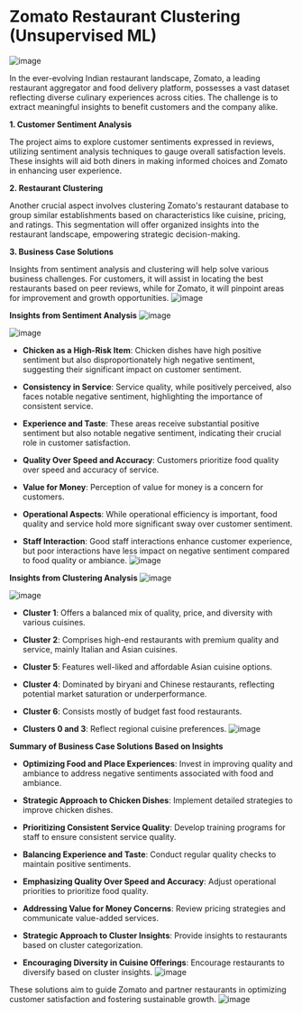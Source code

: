 # **Zomato Restaurant Clustering (Unsupervised ML)**
![image](https://github.com/shantanumokhale/Zomato_Restaurant_Clustering-12/assets/120486081/cc2b6fd3-6237-4eee-8ecd-d6fb9ec77c53)

In the ever-evolving Indian restaurant landscape, Zomato, a leading restaurant aggregator and food delivery platform, possesses a vast dataset reflecting diverse culinary experiences across cities. The challenge is to extract meaningful insights to benefit customers and the company alike.

**1. Customer Sentiment Analysis**

The project aims to explore customer sentiments expressed in reviews, utilizing sentiment analysis techniques to gauge overall satisfaction levels. These insights will aid both diners in making informed choices and Zomato in enhancing user experience.

**2. Restaurant Clustering**

Another crucial aspect involves clustering Zomato's restaurant database to group similar establishments based on characteristics like cuisine, pricing, and ratings. This segmentation will offer organized insights into the restaurant landscape, empowering strategic decision-making.

**3. Business Case Solutions**

Insights from sentiment analysis and clustering will help solve various business challenges. For customers, it will assist in locating the best restaurants based on peer reviews, while for Zomato, it will pinpoint areas for improvement and growth opportunities.
![image](https://github.com/shantanumokhale/Zomato_Restaurant_Clustering-12/assets/120486081/fb4e84e9-8ce4-4529-86f8-0634f98aabdf)

**Insights from Sentiment Analysis**
![image](https://github.com/shantanumokhale/Zomato_Restaurant_Clustering-12/assets/120486081/5e16df91-27e8-45e3-8f30-40d8d66db31a)

![image](https://github.com/shantanumokhale/Zomato_Restaurant_Clustering-12/assets/120486081/c2fe92b9-0f87-48c9-8972-488998091649)

- **Chicken as a High-Risk Item**: Chicken dishes have high positive sentiment but also disproportionately high negative sentiment, suggesting their significant impact on customer sentiment.

- **Consistency in Service**: Service quality, while positively perceived, also faces notable negative sentiment, highlighting the importance of consistent service.

- **Experience and Taste**: These areas receive substantial positive sentiment but also notable negative sentiment, indicating their crucial role in customer satisfaction.

- **Quality Over Speed and Accuracy**: Customers prioritize food quality over speed and accuracy of service.

- **Value for Money**: Perception of value for money is a concern for customers.

- **Operational Aspects**: While operational efficiency is important, food quality and service hold more significant sway over customer sentiment.

- **Staff Interaction**: Good staff interactions enhance customer experience, but poor interactions have less impact on negative sentiment compared to food quality or ambiance.
![image](https://github.com/shantanumokhale/Zomato_Restaurant_Clustering-12/assets/120486081/7a11c9f4-dcfc-43c5-876d-7e45abbc4a92)

**Insights from Clustering Analysis**
![image](https://github.com/shantanumokhale/Zomato_Restaurant_Clustering-12/assets/120486081/c27fbe99-680f-49df-a166-e847d3d59ed1)

![image](https://github.com/shantanumokhale/Zomato_Restaurant_Clustering-12/assets/120486081/54e9ba39-5a1d-472b-853a-40a14d73fab1)

- **Cluster 1**: Offers a balanced mix of quality, price, and diversity with various cuisines.

- **Cluster 2**: Comprises high-end restaurants with premium quality and service, mainly Italian and Asian cuisines.

- **Cluster 5**: Features well-liked and affordable Asian cuisine options.

- **Cluster 4**: Dominated by biryani and Chinese restaurants, reflecting potential market saturation or underperformance.

- **Cluster 6**: Consists mostly of budget fast food restaurants.

- **Clusters 0 and 3**: Reflect regional cuisine preferences.
![image](https://github.com/shantanumokhale/Zomato_Restaurant_Clustering-12/assets/120486081/fbdb86bf-20b0-429a-a1ab-8ff7547d688b)

**Summary of Business Case Solutions Based on Insights**

- **Optimizing Food and Place Experiences**: Invest in improving quality and ambiance to address negative sentiments associated with food and ambiance.

- **Strategic Approach to Chicken Dishes**: Implement detailed strategies to improve chicken dishes.

- **Prioritizing Consistent Service Quality**: Develop training programs for staff to ensure consistent service quality.

- **Balancing Experience and Taste**: Conduct regular quality checks to maintain positive sentiments.

- **Emphasizing Quality Over Speed and Accuracy**: Adjust operational priorities to prioritize food quality.

- **Addressing Value for Money Concerns**: Review pricing strategies and communicate value-added services.

- **Strategic Approach to Cluster Insights**: Provide insights to restaurants based on cluster categorization.

- **Encouraging Diversity in Cuisine Offerings**: Encourage restaurants to diversify based on cluster insights.
![image](https://github.com/shantanumokhale/Zomato_Restaurant_Clustering-12/assets/120486081/e869cbf6-25e8-414c-a92f-032eb82229d1)

These solutions aim to guide Zomato and partner restaurants in optimizing customer satisfaction and fostering sustainable growth.
![image](https://github.com/shantanumokhale/Zomato_Restaurant_Clustering-12/assets/120486081/90352840-5fe6-466c-af8d-6b53931ea780)
